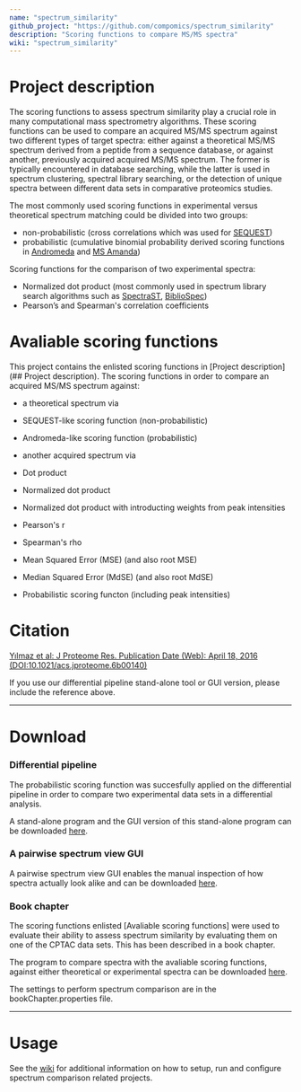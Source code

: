 ```yaml
---
name: "spectrum_similarity"
github_project: "https://github.com/compomics/spectrum_similarity"
description: "Scoring functions to compare MS/MS spectra"
wiki: "spectrum_similarity"
---
```


# Project description

The scoring functions to assess spectrum similarity play a crucial role in many computational mass spectrometry algorithms. These scoring functions can be used to compare an acquired MS/MS spectrum against two different types of target spectra: either against a theoretical MS/MS spectrum derived from a peptide from a sequence database, or against another, previously acquired acquired MS/MS spectrum. The former is typically encountered in database searching, while the latter is used in spectrum clustering, spectral library searching, or the detection of unique spectra between different data sets in comparative proteomics studies. 

The most commonly used scoring functions in experimental versus theoretical spectrum matching could be divided into two groups:

- non-probabilistic (cross correlations which was used for [SEQUEST](http://fields.scripps.edu/sequest/))
- probabilistic (cumulative binomial probability derived scoring functions in [Andromeda](http://141.61.102.17/maxquant_doku/doku.php?id=maxquant:andromeda) and [MS Amanda](http://ms.imp.ac.at/?goto=msamanda))
 
 
Scoring functions for the comparison of two experimental spectra:
- Normalized dot product (most commonly used in spectrum library search algorithms such as [SpectraST](http://tools.proteomecenter.org/wiki/index.php?title=Software:SpectraST), [BiblioSpec](https://skyline.gs.washington.edu/labkey/project/home/software/BiblioSpec/begin.view))
- Pearson’s and Spearman's correlation coefficients

# Avaliable scoring functions
This project contains the enlisted scoring functions in [Project description](## Project description). The scoring functions in order to compare an acquired MS/MS spectrum against:

- a theoretical spectrum via
 - SEQUEST-like scoring function (non-probabilistic)
 - Andromeda-like scoring function (probabilistic)

- another acquired spectrum via
 - Dot product
 - Normalized dot product
 - Normalized dot product with introducting weights from peak intensities 
 - Pearson's r
 - Spearman's rho
 - Mean Squared Error (MSE) (and also root MSE)
 - Median Squared Error (MdSE) (and also root MdSE)
 - Probabilistic scoring functon (including peak intensities)

# Citation

[Yılmaz et al: J Proteome Res. Publication Date (Web): April 18, 2016 (DOI:10.1021/acs.jproteome.6b00140)](http://pubs.acs.org/doi/abs/10.1021/acs.jproteome.6b00140)

If you use our differential pipeline stand-alone tool or GUI version, please include the reference above. 


----

# Download

### Differential pipeline

The  probabilistic scoring function was succesfully applied on the differential pipeline in order to compare two experimental data sets in a differential analysis. 

A stand-alone program and the GUI version of this stand-alone program can be downloaded <a href="http://genesis.ugent.be/maven2/com/compomics/scoring_pipeline/1.0/scoring_pipeline-1.0.zip" onclick="trackOutboundLink('usage','download','spectrum-similarity-gui','http://genesis.ugent.be/maven2/com/compomics/scoring_pipeline/1.0/scoring_pipeline-1.0.zip'); return false;">here</a>. 


### A pairwise spectrum view GUI
A pairwise spectrum view GUI enables the manual inspection of how spectra actually look alike and can be downloaded <a href="http://genesis.ugent.be/maven2/com/compomics/spectrum_similarity_pairwise_GUI/0.1/spectrum_similarity_pairwise_GUI-0.1.zip" onclick="trackOutboundLink('usage','download','spectrum-similarity-gui','http://genesis.ugent.be/maven2/com/compomics/spectrum_similarity_pairwise_GUI/0.1/spectrum_similarity_pairwise_GUI-0.1.zip'); return false;">here</a>.

### Book chapter

The scoring functions enlisted [Avaliable scoring functions] were used to evaluate their ability to assess spectrum similarity by evaluating them on one of the CPTAC data sets. This has been described in a book chapter.

The program to compare spectra with the avaliable scoring functions, against either theoretical or experimental spectra can be downloaded [here](http://genesis.ugent.be/maven2/com/compomics/spectrum_similarity/0.1/spectrum_similarity-0.1.zip).

The settings to perform spectrum comparison are in the bookChapter.properties file. 

----

# Usage
See the [wiki](/spectrum_similarity/wiki/home.html) for additional information on how to setup, run and configure spectrum comparison related projects.

